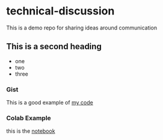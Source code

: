 # technical-discussion
This is a demo repo for sharing ideas around communication


## This is a second heading

* one
* two
* three

### Gist

This is a good example of [my code](https://gist.github.com/nirobnk/4e256ce17f9110ac2fa5b6f586e8cae7)

### Colab Example

this is the [notebook](technical_docs.ipynb)
